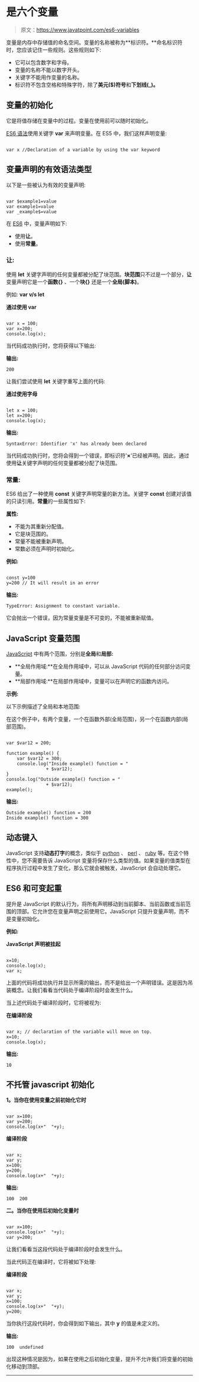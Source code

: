 # 是六个变量

> 原文：<https://www.javatpoint.com/es6-variables>

变量是内存中存储值的命名空间。变量的名称被称为**标识符。**命名标识符时，您应该记住一些规则。这些规则如下:

*   它可以包含数字和字母。
*   变量的名称不能以数字开头。
*   关键字不能用作变量的名称。
*   标识符不包含空格和特殊字符，除了**美元($)符号**和**下划线(_)。**

## 变量的初始化

它是将值存储在变量中的过程。变量在使用前可以随时初始化。

[ES6 语法](https://www.javatpoint.com/es6-syntax)使用关键字 **var** 来声明变量。在 ES5 中，我们这样声明变量:

```

var x //Declaration of a variable by using the var keyword 

```

## 变量声明的有效语法类型

以下是一些被认为有效的变量声明:

```

var $example1=value
var example1=value
var _example$=value

```

在 [ES6](https://www.javatpoint.com/es6) 中，变量声明如下:

*   使用**让**。
*   使用**常量**。

### 让:

使用 **let** 关键字声明的任何变量都被分配了块范围。**块范围**只不过是一个部分，**让**变量声明它是一个**函数{}** 、一个**块{}** 还是一个**全局(脚本)**。

例如: **var v/s let**

**通过使用 var**

```

var x = 100;
var x=200;
console.log(x);

```

当代码成功执行时，您将获得以下输出:

**输出:**

```
200

```

让我们尝试使用 **let** 关键字重写上面的代码:

**通过使用字母**

```

let x = 100;
let x=200;
console.log(x);

```

**输出:**

```
SyntaxError: Identifier 'x' has already been declared

```

当代码成功执行时，您将会得到一个错误，即标识符'**×**'已经被声明。因此，通过使用**让**关键字声明的任何变量都被分配了块范围。

### 常量:

ES6 给出了一种使用 **const** 关键字声明常量的新方法。关键字 **const** 创建对该值的只读引用。**常量**的一些属性如下:

**属性:**

*   不能为其重新分配值。
*   它是块范围的。
*   常量不能被重新声明。
*   常数必须在声明时初始化。

**例如:**

```

const y=100
y=200 // It will result in an error

```

**输出:**

```
TypeError: Assignment to constant variable.

```

它会抛出一个错误，因为常量变量是不可变的，不能被重新赋值。

## JavaScript 变量范围

[JavaScript](https://www.javatpoint.com/javascript-tutorial) 中有两个范围，分别是**全局**和**局部:**

*   **全局作用域:**在全局作用域中，可以从 JavaScript 代码的任何部分访问变量。
*   **局部作用域:**在局部作用域中，变量可以在声明它的函数内访问。

**示例:**

以下示例描述了全局和本地范围:

在这个例子中，有两个变量，一个在函数外部(全局范围)，另一个在函数内部(局部范围)。

```

var $var12 = 200; 

function example() {  
    var $var12 = 300; 
    console.log("Inside example() function = "
               + $var12); 
} 
console.log("Outside example() function = " 
               + $var12);
example(); 

```

**输出:**

```
Outside example() function = 200
Inside example() function = 300

```

## 动态键入

JavaScript 支持**动态打字**的概念，类似于 [python](https://www.javatpoint.com/python-tutorial) 、 [perl](https://www.javatpoint.com/perl-tutorial) 、 [ruby](https://www.javatpoint.com/ruby-tutorial) 等。在这个特性中，您不需要告诉 JavaScript 变量将保存什么类型的值。如果变量的值类型在程序执行过程中发生了变化，那么它就会被触发，JavaScript 会自动处理它。

## ES6 和可变起重

提升是 JavaScript 的默认行为，将所有声明移动到当前脚本、当前函数或当前范围的顶部。它允许您在变量声明之前使用它。JavaScript 只提升变量声明，而不是变量初始化。

**例如:**

**JavaScript 声明被挂起**

```

x=10;
console.log(x);
var x;

```

上面的代码将成功执行并显示所需的输出，而不是给出一个声明错误。这是因为吊装概念。让我们看看当代码处于编译阶段时会发生什么。

当上述代码处于编译阶段时，它将被视为:

**在编译阶段**

```

var x; // declaration of the variable will move on top.
x=10;
console.log(x);

```

**输出:**

```
10

```

## 不托管 javascript 初始化

**1。当你在使用变量之前初始化它时**

```

var x=100;
var y=200;
console.log(x+"  "+y);

```

**编译阶段**

```

var x;
var y;
x=100;
y=200;
console.log(x+"  "+y);

```

**输出:**

```
100  200

```

**二。当你在使用后初始化变量时**

```

var x=100;
console.log(x+"  "+y);
var y=200;

```

让我们看看当这段代码处于编译阶段时会发生什么。

当此代码正在编译时，它将被如下处理:

**编译阶段**

```

var x;
var y;
x=100;
console.log(x+"  "+y);
y=200;

```

当你执行这段代码时，你会得到如下输出，其中 **y** 的值是未定义的。

**输出:**

```
100  undefined

```

出现这种情况是因为，如果在使用之后初始化变量，提升不允许我们将变量的初始化移动到顶部。

* * *